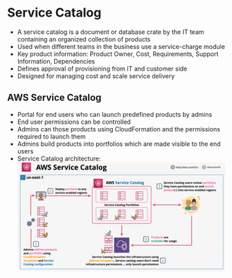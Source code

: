 # Service Catalog

- A service catalog is a document or database crate by the IT team containing an organized collection of products
- Used when different teams in the business use a service-charge module
- Key product information: Product Owner, Cost, Requirements, Support Information, Dependencies
- Defines approval of provisioning from IT and customer side
- Designed for managing cost and scale service delivery

## AWS Service Catalog

- Portal for end users who can launch predefined products by admins
- End user permissions can be controlled
- Admins can those products using CloudFormation and the permissions required to launch them
- Admins build products into portfolios which are made visible to the end users
- Service Catalog architecture:
    ![Service Catalog architecture](images/AWSServiceCatalog.png)